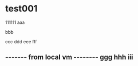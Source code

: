 # test001
111111
aaa

bbb

ccc
ddd
eee
fff

------- from local vm --------
ggg
hhh
iii
------------------------------
